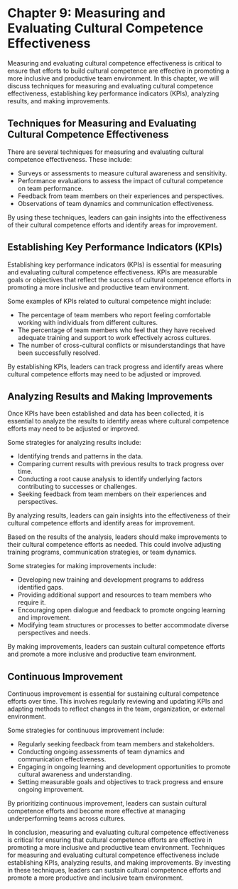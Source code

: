 Chapter 9: Measuring and Evaluating Cultural Competence Effectiveness
=====================================================================

Measuring and evaluating cultural competence effectiveness is critical to ensure that efforts to build cultural competence are effective in promoting a more inclusive and productive team environment. In this chapter, we will discuss techniques for measuring and evaluating cultural competence effectiveness, establishing key performance indicators (KPIs), analyzing results, and making improvements.

Techniques for Measuring and Evaluating Cultural Competence Effectiveness
-------------------------------------------------------------------------

There are several techniques for measuring and evaluating cultural competence effectiveness. These include:

* Surveys or assessments to measure cultural awareness and sensitivity.
* Performance evaluations to assess the impact of cultural competence on team performance.
* Feedback from team members on their experiences and perspectives.
* Observations of team dynamics and communication effectiveness.

By using these techniques, leaders can gain insights into the effectiveness of their cultural competence efforts and identify areas for improvement.

Establishing Key Performance Indicators (KPIs)
----------------------------------------------

Establishing key performance indicators (KPIs) is essential for measuring and evaluating cultural competence effectiveness. KPIs are measurable goals or objectives that reflect the success of cultural competence efforts in promoting a more inclusive and productive team environment.

Some examples of KPIs related to cultural competence might include:

* The percentage of team members who report feeling comfortable working with individuals from different cultures.
* The percentage of team members who feel that they have received adequate training and support to work effectively across cultures.
* The number of cross-cultural conflicts or misunderstandings that have been successfully resolved.

By establishing KPIs, leaders can track progress and identify areas where cultural competence efforts may need to be adjusted or improved.

Analyzing Results and Making Improvements
-----------------------------------------

Once KPIs have been established and data has been collected, it is essential to analyze the results to identify areas where cultural competence efforts may need to be adjusted or improved.

Some strategies for analyzing results include:

* Identifying trends and patterns in the data.
* Comparing current results with previous results to track progress over time.
* Conducting a root cause analysis to identify underlying factors contributing to successes or challenges.
* Seeking feedback from team members on their experiences and perspectives.

By analyzing results, leaders can gain insights into the effectiveness of their cultural competence efforts and identify areas for improvement.

Based on the results of the analysis, leaders should make improvements to their cultural competence efforts as needed. This could involve adjusting training programs, communication strategies, or team dynamics.

Some strategies for making improvements include:

* Developing new training and development programs to address identified gaps.
* Providing additional support and resources to team members who require it.
* Encouraging open dialogue and feedback to promote ongoing learning and improvement.
* Modifying team structures or processes to better accommodate diverse perspectives and needs.

By making improvements, leaders can sustain cultural competence efforts and promote a more inclusive and productive team environment.

Continuous Improvement
----------------------

Continuous improvement is essential for sustaining cultural competence efforts over time. This involves regularly reviewing and updating KPIs and adapting methods to reflect changes in the team, organization, or external environment.

Some strategies for continuous improvement include:

* Regularly seeking feedback from team members and stakeholders.
* Conducting ongoing assessments of team dynamics and communication effectiveness.
* Engaging in ongoing learning and development opportunities to promote cultural awareness and understanding.
* Setting measurable goals and objectives to track progress and ensure ongoing improvement.

By prioritizing continuous improvement, leaders can sustain cultural competence efforts and become more effective at managing underperforming teams across cultures.

In conclusion, measuring and evaluating cultural competence effectiveness is critical for ensuring that cultural competence efforts are effective in promoting a more inclusive and productive team environment. Techniques for measuring and evaluating cultural competence effectiveness include establishing KPIs, analyzing results, and making improvements. By investing in these techniques, leaders can sustain cultural competence efforts and promote a more productive and inclusive team environment.


